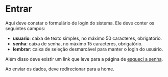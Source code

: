 # Entrar

Aqui deve constar o formulário de login do sistema. Ele deve conter os seguintes campos:

 - **usuario**: caixa de texto simples, no máximo 50 caracteres, obrigatório.
 - **senha**: caixa de senha, no máximo 15 caracteres, obrigatório.
 - **lembrar**: caixa de seleção desmarcável para manter o login do usuário.

Além disso deve existir um link que leve para a página de [esqueci a senha](esqueci.md).

Ao enviar os dados, deve redirecionar para a home.